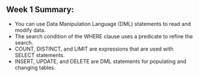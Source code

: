 ## Week 1 Summary:
* You can use Data Manipulation Language (DML) statements to read and modify data. 
* The search condition of the WHERE clause uses a predicate to refine the search.​ 
* COUNT, DISTINCT, and LIMIT​ are expressions that are used with SELECT statements​. 
* INSERT, UPDATE, and DELETE are DML statements for populating and changing tables. 
